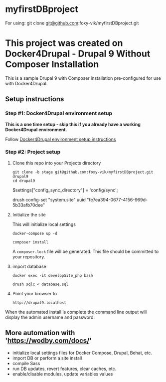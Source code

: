 # myfirstDBproject

For using: git clone git@github.com:foxy-vik/myfirstDBproject.git




# This project was created on Docker4Drupal  - Drupal 9 Without Composer Installation

This is a sample Drupal 9 with Composer installation pre-configured for use with Docker4Drupal.

## Setup instructions

### Step #1: Docker4Drupal environment setup


**This is a one time setup - skip this if you already have a working Docker4Drupal environment.**

Follow [Docker4Drupal environment setup instructions](https://wodby.com/docs/1.0/stacks/drupal/local/)

### Step #2: Project setup

1. Clone this repo into your Projects directory

    ```
    git clone -b stage git@github.com:foxy-vik/myfirstDBproject.git drupal9
    cd drupal9

    ```
   $settings["config_sync_directory"] = 'config/sync';

   drush config-set "system.site" uuid "fe7ea394-0677-4156-969d-5b33afb70dee"



2. Initialize the site

   This will initialize local settings

    ```
    docker-compose up -d

    composer install
    ```
   A `composer.lock` file will be generated. This file should be committed to your repository.

3. import database


    ```
    docker exec -it developSite_php bash

    drush sqlc < database.sql
    ```

4. Point your browser to

    ```
    http://drupal9.localhost
    ```

When the automated install is complete the command line output will display the admin username and password.


## More automation with 'https://wodby.com/docs/'

- initialize local settings files for Docker Compose, Drupal, Behat, etc.
- import DB or perform a site install
- compile Sass
- run DB updates, revert features, clear caches, etc.
- enable/disable modules, update variables values
